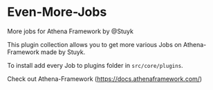 # Even-More-Jobs
More jobs for Athena Framework by @Stuyk

This plugin collection allows you to get more various Jobs on Athena-Framework made by Stuyk.

To install add every Job to plugins folder in `src/core/plugins`.

Check out Athena-Framework (https://docs.athenaframework.com/)
